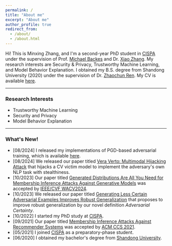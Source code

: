 ```yaml
---
permalink: /
title: "About me"
excerpt: "About me"
author_profile: true
redirect_from: 
  - /about/
  - /about.html
---
```


Hi! This is Minxing Zhang, and I'm a second-year PhD student in [CISPA](https://cispa.de/en_blank) under the supervision of Prof. [Michael Backes](https://cispa.de/en/about/director-page_blank) and Dr. [Xiao Zhang](https://xiao-zhang.net/_blank). My research interests are Security & Privacy, Trustworthy Machine Learning, and Model Behavior Explanation. I obtained my B.S. degree from Shandong University (2020) under the supervision of Dr. [Zhaochun Ren](https://renzhaochun.github.io/_blank).
My CV is available [here](./CV.pdf_blank).

---

### Research Interests

- Trustworthy Machine Learning
- Security and Privacy
- Model Behavior Explanation

---

### What's New!

- [08/2024] I released my implementations of PGD-based adversarial training, which is available [here](https://github.com/minxingzhang/PGD_blank).
- [08/2024] We released our paper titled [Vera Verto: Multimodal Hijacking Attack](https://arxiv.org/abs/2408.00129_blank) that hijacks a CV victim model to implement the adversary's own NLP task with stealthiness.
- [10/2023] Our paper titled [Generated Distributions Are All You Need for Membership Inference Attacks Against Generative Models](https://ieeexplore.ieee.org/document/10484149_blank) was accepted by [IEEE/CVF WACV2024](https://wacv2024.thecvf.com/_blank).
- [10/2023] We released our paper titled [Generating Less Certain Adversarial Examples Improves Robust Generalization](https://arxiv.org/abs/2310.04539_blank) that proposes to improve robust generalization by our novel definition _Adversarial Certainty_.
- [10/2022] I started my PhD study at [CISPA](https://cispa.de/en_blank).
- [09/2021] Our paper titled [Membership Inference Attacks Against Recommender Systems](https://dl.acm.org/doi/10.1145/3460120.3484770_blank) was accepted by [ACM CCS 2021](https://www.sigsac.org/ccs/CCS2021/_blank).
- [05/2021] I joined [CISPA](https://cispa.de/en_blank) as a preparatory-phase student.
- [06/2020] I obtained my bachelor's degree from [Shandong University](https://www.sdu.edu.cn/_blank).
